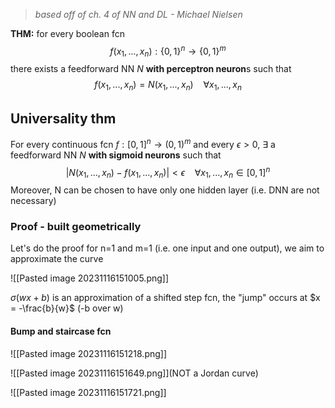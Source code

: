 >*based off of ch. 4 of NN and DL - Michael Nielsen*

**THM:** for every boolean fcn $$f(x_1,...,x_n) : \{0,1\}^n \rightarrow \{0,1\}^m$$there exists a feedforward NN *N* **with perceptron neuron**s such that $$f(x_1,...,x_n) = N(x_1,...,x_n)~~~~\forall x_1,...,x_n$$
## Universality thm

For every continuous fcn $f:[0,1]^n \rightarrow (0,1)^m$ and every $\epsilon > 0,~\exists$ a feedforward NN *N* **with sigmoid neurons** such that $$|N(x_1,...,x_n) - f(x_1,...,x_n)| < \epsilon~~~~\forall x_1,...,x_n \in[0,1]^n$$Moreover, N can be chosen to have only one hidden layer (i.e. DNN are not necessary)
### Proof - built geometrically

Let's do the proof for n=1 and m=1 (i.e. one input and one output), we aim to approximate the curve

![[Pasted image 20231116151005.png]]

$\sigma(wx+b)$ is an approximation of a shifted step fcn, the "jump" occurs at $x = -\frac{b}{w}$ (-b over w)
#### Bump and staircase fcn

![[Pasted image 20231116151218.png]]

![[Pasted image 20231116151649.png]](NOT a Jordan curve)

![[Pasted image 20231116151721.png]]


